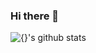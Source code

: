 ### Hi there 👋

<!--
**yuhee97/yuhee97** is a ✨ _special_ ✨ repository because its `README.md` (this file) appears on your GitHub profile.

Here are some ideas to get you started:

- 🔭 I’m currently working on ...
- 🌱 I’m currently learning ...
- 👯 I’m looking to collaborate on ...
- 🤔 I’m looking for help with ...
- 💬 Ask me about ...
- 📫 How to reach me: ...
- 😄 Pronouns: ...
- ⚡ Fun fact: ...
-->

![{}'s github stats](https://github-readme-stats.vercel.app/api?username={yuhee97}&show_icons=true&title_color=f7f307&icon_color=02b062&text_color=ffffff&bg_color=180175)

